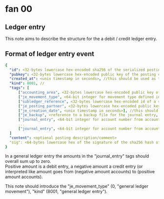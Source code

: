 # fan 00

## Ledger entry

This note aims to describe the structure for the a debit / credit ledger entry.

## Format of ledger entry event

~~~yaml
{
  "id": <32-bytes lowercase hex-encoded sha256 of the serialized posting data>,
  "pubkey": <32-bytes lowercase hex-encoded public key of the posting creator>,
  "created_at": <unix timestamp in seconds>, //this should be used as timestamp of the posting period to which the posting should belong, rather than the real creation timestamp for better filtering
  "kind": 8001, //
  "tags": [
      ["accounting_area", <32-bytes lowercase hex-encoded public key of kind 38001 event creator of accounting_area for which is booked>, <64-bit id of accounting area of specified public key for which is booked; d-tag of corresponding kind 38001 event>],
      ["je_movement_type", <64-bit integer for movement type defined in the further implementation notes>],
      ["subledger_reference", <32-bytes lowercase hex-encoded id of a subledger reference posting>, <kind number of referenced subledger posting>],
      ["je_posting_partner", <32-bytes lowercase hex-encoded public key of kind 38001 event creator of accounting_area against which is booked>, <64-bit id of accounting area of specified public key against which is booked; d-tag of corresponding kind 38001 event>],
      ["je_creation_date", <unix timestamp in seconds>], //this should be the real "creation date" as in comparison to the above "created_at" field used as posting period data field
      ["je_backup", <reference to a backup file for the journal entry, e.g. saved on a blossom server (tbd defined more detailed)>]
      ["journal_entry", <64-bit integer for account number from account data structure from accounting area>, <financial data amount in smallest unit of the general ledger currency from accounting area>],
      ...
      ["journal_entry", <64-bit integer for account number from account data structure from accounting area>, <financial data amount in smallest unit of the general ledger currency from accounting area>]
  ]
  "content": <optional posting description/comment>
  "sig": <64-bytes lowercase hex of the signature of the sha256 hash of the serialized event data, which is the same as the "id" field>
}
~~~

In a general ledger entry the amounts in the "journal_entry" tags should overall sum up to zero.  
Positive amount is a debit entry, a negative amount a credit entry (or interpreted like amount goes from (negative amount accounts) to (positive amount accounts).  
  
This note should introduce the "je_movement_type" (0, "general ledger movement"), "kind" (8001, "general ledger entry").
